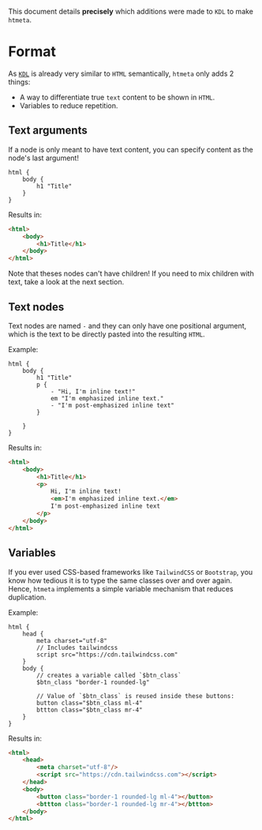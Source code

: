 This document details **precisely** which additions were made to `KDL` to make `htmeta`.

# Format
As [`KDL`] is already very similar to `HTML` semantically, `htmeta` only adds 2 things:
 - A way to differentiate true `text` content to be shown in `HTML`.
 - Variables to reduce repetition.

## Text arguments
If a node is only meant to have text content, you can specify content as the node's last argument!
```kdl
html {
    body {
        h1 "Title"
    }
}
```

Results in:

```html
<html>
    <body>
        <h1>Title</h1>
    </body>
</html>
```

Note that theses nodes can't have children! If you need to mix children with text, take a look at the next section.

## Text nodes
Text nodes are named `-` and they can only have one positional
argument, which is the text to be directly pasted into the resulting `HTML`.

Example:
```kdl
html {
    body {
        h1 "Title"
        p {
            - "Hi, I'm inline text!"
            em "I'm emphasized inline text."
            - "I'm post-emphasized inline text"
        }
        
    }
}
```

Results in:
```html
<html>
    <body>
        <h1>Title</h1>
        <p>
            Hi, I'm inline text!
            <em>I'm emphasized inline text.</em>
            I'm post-emphasized inline text
        </p>
    </body>
</html>
```

## Variables
If you ever used CSS-based frameworks like `TailwindCSS` or `Bootstrap`, you
know how tedious it is to type the same classes over and over again. Hence,
`htmeta` implements a simple variable mechanism that reduces duplication.

Example:
```kdl
html {
    head {
        meta charset="utf-8"
        // Includes tailwindcss
        script src="https://cdn.tailwindcss.com"
    }
    body {
        // creates a variable called `$btn_class`
        $btn_class "border-1 rounded-lg"

        // Value of `$btn_class` is reused inside these buttons:
        button class="$btn_class ml-4"
        bttton class="$btn_class mr-4"
    }
}
```

Results in:
```html
<html>
    <head>
        <meta charset="utf-8"/>
        <script src="https://cdn.tailwindcss.com"></script>
    </head>
    <body>
        <button class="border-1 rounded-lg ml-4"></button>
        <bttton class="border-1 rounded-lg mr-4"></bttton>
    </body>
</html>
```

[`KDL`]: https://kdl.dev/
